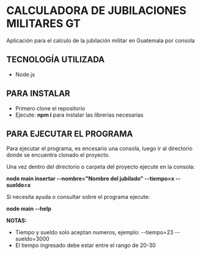 # CALCULADORA DE JUBILACIONES MILITARES GT

Aplicación para el calculo de la jubilación militar en Guatemala por consola

## TECNOLOGÍA UTILIZADA

- Node.js

## PARA INSTALAR

- Primero clone el repositorio
- Ejecute: **npm i** para instalar las librerias necesarias

## PARA EJECUTAR EL PROGRAMA

Para ejecutar el programa, es encesario una consola, luego ir al directorio donde se encuentra clonado el proyecto.

Una vez dentro del directorio o carpeta del proyecto ejecute en la consola:

**node main insertar --nombre="Nombre del jubilado" --tiempo=x --sueldo=x**

Si necesita ayuda o consultar sobre el programa ejecute: 

**node main --help**

**NOTAS:**

- Tiempo y sueldo solo aceptan numeros, ejemplo: --tiempo=23 --sueldo=3000
- El tiempo ingresado debe estar entre el rango de 20-30
